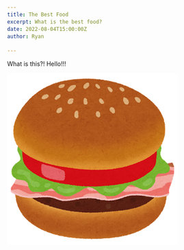 ```yaml
---
title: The Best Food
excerpt: What is the best food?
date: 2022-08-04T15:00:00Z
author: Ryan

---
```

What is this?! Hello!!!

![](/assets/images/uploads/hamburger_blt_burger.png)

